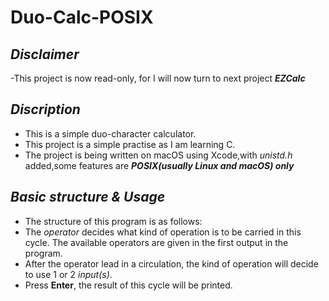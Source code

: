 #  Duo-Calc-POSIX
## ***Disclaimer***
-This project is now read-only, for I will now turn to next project ***EZCalc***

## ***Discription***
- This is a simple duo-character calculator.
- This project is a simple practise as I am learning C.
- The project is being written on macOS using Xcode,with *unistd.h* added,some features are ***POSIX(usually Linux and macOS) only***

## ***Basic structure & Usage***
- The structure of this program is as follows:
- The *operator* decides what kind of operation is to be carried in this cycle. The available operators are given in the first output in the program.
- After the operator lead in a circulation, the kind of operation will decide to use 1 or 2 *input(s)*.
- Press **Enter**, the result of this cycle will be printed.
